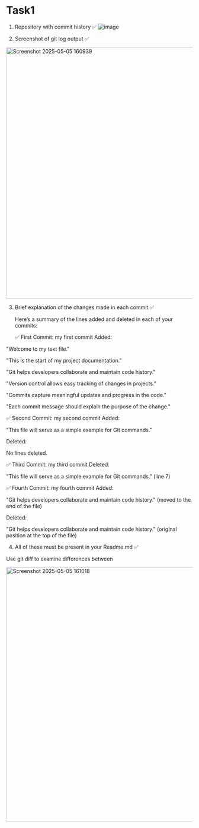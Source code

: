 # Task1
1) Repository with commit history ✅
![image](https://github.com/user-attachments/assets/35c1e950-c835-4a07-a27a-f3dc6c1832db)

2) Screenshot of git log output ✅
<img width="677" alt="Screenshot 2025-05-05 160939" src="https://github.com/user-attachments/assets/3b76d6d1-c5b8-4f11-b755-6e55cddb4386" />

3) Brief explanation of the changes made in each commit ✅
   
   Here’s a summary of the lines added and deleted in each of your commits:

   ✅ First Commit: my first commit
Added:

"Welcome to my text file."

"This is the start of my project documentation."

"Git helps developers collaborate and maintain code history."

"Version control allows easy tracking of changes in projects."

"Commits capture meaningful updates and progress in the code."

"Each commit message should explain the purpose of the change."

✅ Second Commit: my second commit
Added:

"This file will serve as a simple example for Git commands."

Deleted:

No lines deleted.

✅ Third Commit: my third commit
Deleted:

"This file will serve as a simple example for Git commands." (line 7)

✅ Fourth Commit: my fourth commit
Added:

"Git helps developers collaborate and maintain code history." (moved to the end of the file)

Deleted:

"Git helps developers collaborate and maintain code history." (original position at the top of the file)

4) All of these must be present in your Readme.md ✅







Use git diff to examine differences between


<img width="686" alt="Screenshot 2025-05-05 161018" src="https://github.com/user-attachments/assets/39acc231-60fc-4ede-bca8-86873a0bfd72" />
